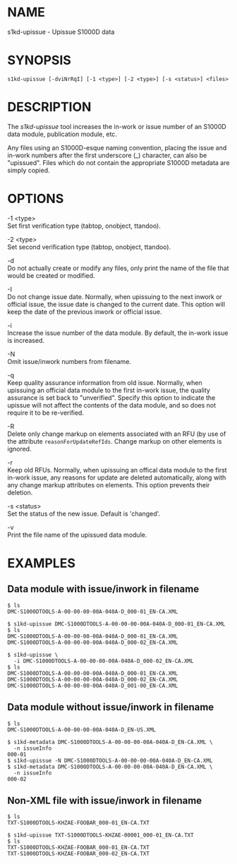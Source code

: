 NAME
====

s1kd-upissue - Upissue S1000D data

SYNOPSIS
========

    s1kd-upissue [-dviNrRqI] [-1 <type>] [-2 <type>] [-s <status>] <files>

DESCRIPTION
===========

The *s1kd-upissue* tool increases the in-work or issue number of an S1000D data module, publication module, etc.

Any files using an S1000D-esque naming convention, placing the issue and in-work numbers after the first underscore (\_) character, can also be "upissued". Files which do not contain the appropriate S1000D metadata are simply copied.

OPTIONS
=======

-1 &lt;type&gt;  
Set first verification type (tabtop, onobject, ttandoo).

-2 &lt;type&gt;  
Set second verification type (tabtop, onobject, ttandoo).

-d  
Do not actually create or modify any files, only print the name of the file that would be created or modified.

-I  
Do not change issue date. Normally, when upissuing to the next inwork or official issue, the issue date is changed to the current date. This option will keep the date of the previous inwork or official issue.

-i  
Increase the issue number of the data module. By default, the in-work issue is increased.

-N  
Omit issue/inwork numbers from filename.

-q  
Keep quality assurance information from old issue. Normally, when upissuing an official data module to the first in-work issue, the quality assurance is set back to "unverified". Specify this option to indicate the upissue will not affect the contents of the data module, and so does not require it to be re-verified.

-R  
Delete only change markup on elements associated with an RFU (by use of the attribute `reasonForUpdateRefIds`. Change markup on other elements is ignored.

-r  
Keep old RFUs. Normally, when upissuing an offical data module to the first in-work issue, any reasons for update are deleted automatically, along with any change markup attributes on elements. This option prevents their deletion.

-s &lt;status&gt;  
Set the status of the new issue. Default is 'changed'.

-v  
Print the file name of the upissued data module.

EXAMPLES
========

Data module with issue/inwork in filename
-----------------------------------------

    $ ls
    DMC-S1000DTOOLS-A-00-00-00-00A-040A-D_000-01_EN-CA.XML

    $ s1kd-upissue DMC-S1000DTOOLS-A-00-00-00-00A-040A-D_000-01_EN-CA.XML
    $ ls
    DMC-S1000DTOOLS-A-00-00-00-00A-040A-D_000-01_EN-CA.XML
    DMC-S1000DTOOLS-A-00-00-00-00A-040A-D_000-02_EN-CA.XML

    $ s1kd-upissue \
      -i DMC-S1000DTOOLS-A-00-00-00-00A-040A-D_000-02_EN-CA.XML
    $ ls
    DMC-S1000DTOOLS-A-00-00-00-00A-040A-D_000-01_EN-CA.XML
    DMC-S1000DTOOLS-A-00-00-00-00A-040A-D_000-02_EN-CA.XML
    DMC-S1000DTOOLS-A-00-00-00-00A-040A-D_001-00_EN-CA.XML

Data module without issue/inwork in filename
--------------------------------------------

    $ ls
    DMC-S1000DTOOLS-A-00-00-00-00A-040A-D_EN-US.XML

    $ s1kd-metadata DMC-S1000DTOOLS-A-00-00-00-00A-040A-D_EN-CA.XML \
      -n issueInfo
    000-01
    $ s1kd-upissue -N DMC-S1000DTOOLS-A-00-00-00-00A-040A-D_EN-CA.XML
    $ s1kd-metadata DMC-S1000DTOOLS-A-00-00-00-00A-040A-D_EN-CA.XML \
      -n issueInfo
    000-02

Non-XML file with issue/inwork in filename
------------------------------------------

    $ ls
    TXT-S1000DTOOLS-KHZAE-FOOBAR_000-01_EN-CA.TXT

    $ s1kd-upissue TXT-S1000DTOOLS-KHZAE-00001_000-01_EN-CA.TXT
    $ ls
    TXT-S1000DTOOLS-KHZAE-FOOBAR_000-01_EN-CA.TXT
    TXT-S1000DTOOLS-KHZAE-FOOBAR_000-02_EN-CA.TXT
